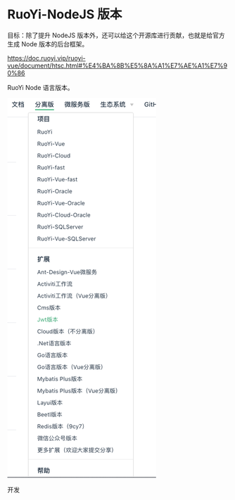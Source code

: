 # RuoYi-NodeJS 版本

目标：除了提升 NodeJS 版本外，还可以给这个开源库进行贡献，也就是给官方生成 Node 版本的后台框架。

https://doc.ruoyi.vip/ruoyi-vue/document/htsc.html#%E4%BA%8B%E5%8A%A1%E7%AE%A1%E7%90%86

RuoYi Node 语言版本。

![](../.vuepress/public/images/2021-05-23-22-17-43.png)

开发